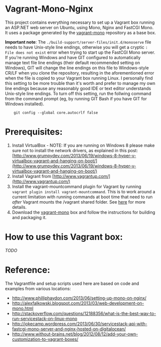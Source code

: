 Vagrant-Mono-Nginx
==================

This project contains everything necessary to set up a Vagrant box running an ASP.NET web server on Ubuntu, using Mono, Nginx and FastCGI Mono. It uses a package generated by the [vagrant-mono](https://github.com/chilimangoes/vagrant-mono) repository as a base box.

**Important note**: The `./build-support/server-files/init.d/monoserve` file needs to have Unix-style line endings, otherwise you will get a cryptic `: File does not exist` error when trying to start up the FastCGI Mono server. If you're running Windows and have GIT configured to automatically manage text file line endings (their default recommended setting on Windows), GIT will change the line endings on this file to Windows-style CR/LF when you clone the repository, resulting in the aforementioned error when the file is copied to your Vagrant box running Linux. I personally find this setting to be more trouble than it's worth and prefer to manage my own line endings because any reasonably good IDE or text editor understands Unix-style line endings. To turn off this setting, run the follwing command from the command prompt (eg, by running GIT Bash if you have GIT for Windows installed).

```
	git config --global core.autocrlf false
```

Prerequisites:
==============

1. Install VirtualBox - NOTE: If you are running on Windows 8 please make sure not to install the network drivers, as explained in this post: [http://www.grumpydev.com/2013/06/19/windows-8-hyper-v-virtualbox-vagrant-and-hanging-on-boot/](http://www.grumpydev.com/2013/06/19/windows-8-hyper-v-virtualbox-vagrant-and-hanging-on-boot/)
2. Install Vagrant from [http://www.vagrantup.com/](http://www.vagrantup.com/)
3. Install the vagrant-mountcommand plugin for Vagrant by running `vagrant plugin install vagrant-mountcommand`. This is to work around a current limitation with running commands at boot time that need to run *after* Vagrant mounts the /vagrant shared folder. See [here](https://github.com/mitchellh/vagrant/issues/2310) for more details.
4. Download the [vagrant-mono](https://github.com/chilimangoes/vagrant-mono) box and follow the instructions for building and packaging it.


How to use this Vagrant box:
============================

*TODO*


Reference:
==========

The Vagrantfile and setup scripts used here are based on code and examples from various locations:

* http://www.philliphaydon.com/2013/06/setting-up-mono-on-nginx/
* http://alexfalkowski.blogspot.com/2013/03/web-development-on-mono.html
* http://stackoverflow.com/questions/12188356/what-is-the-best-way-to-run-servicestack-on-linux-mono
* http://jokecamp.wordpress.com/2013/06/30/servicestack-api-with-fastcgi-mono-server-and-nginx-hosted-on-digitalocean/
* http://www.without-brains.net/blog/2012/08/12/add-your-own-customization-to-vagrant-boxes/
